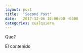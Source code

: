 ```yaml
---
layout: post
title:  "Second Post"
date:   2017-12-06 18:00:00 -0300
categories: cualquiera
---
```


Que?

El contenido
